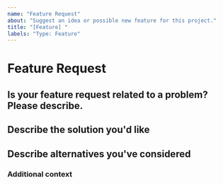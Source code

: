 ```yaml
---
name: "Feature Request"
about: "Suggest an idea or possible new feature for this project."
title: "[Feature] "
labels: "Type: Feature"
---
```


# **Feature Request**

## **Is your feature request related to a problem? Please describe.**

<!-- A clear and concise description of what the problem is. Ex. I'm always frustrated when [...] -->

## **Describe the solution you'd like**

<!-- A clear and concise description of what you want to happen. -->
<!-- Code examples would be very helpful! -->

## **Describe alternatives you've considered**

<!-- A clear and concise description of any alternative solutions or features you've considered. -->

### **Additional context**

<!-- Add any other context or additional information about the problem here.-->
